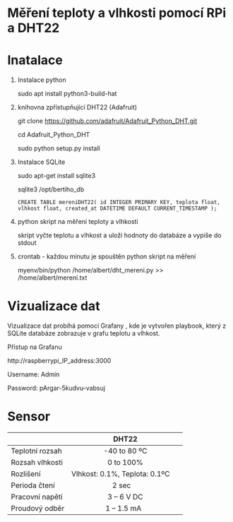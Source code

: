 # Měření teploty a vlhkosti pomocí RPi a DHT22

# Inatalace

1. Instalace python
   
      sudo apt install python3-build-hat

2. knihovna zpřístupňující DHT22 (Adafruit)

      git clone https://github.com/adafruit/Adafruit_Python_DHT.git

      cd Adafruit_Python_DHT

      sudo python setup.py install

3. Instalace SQLite

      sudo apt-get install sqlite3

      sqlite3 /opt/bertiho_db

      ` CREATE TABLE mereniDHT22(
    id INTEGER PRIMARY KEY,
    teplota float,
    vlhkost float,
    created_at DATETIME DEFAULT CURRENT_TIMESTAMP
); `

5. python skript na měření teploty a vlhkosti

      skript vyčte teplotu a vlhkost a uloží hodnoty do databáze a vypíše do stdout

6. crontab - každou minutu je spouštěn python skript na měření

      myenv/bin/python /home/albert/dht_mereni.py >> /home/albert/mereni.txt


# Vizualizace dat 
Vizualizace dat probíhá pomocí Grafany , kde je vytvořen playbook, který z SQLite databáze zobrazuje v grafu teplotu a vlhkost.

Přístup na Grafanu

http://raspberrypi_IP_address:3000

Username: Admin

Password: pArgar-5kudvu-vabsuj

# Sensor
|          | DHT22           | 
| ------------- |:-------------:| 
| Teplotní rozsah     | -40 to 80 ºC    | 
| Rozsah vlhkosti      | 0 to 100%      |  
| Rozlišení | Vlhkost: 0.1%, Teplota: 0.1ºC     |
| Perioda čtení | 2 sec    |
| Pracovní napětí | 3 – 6 V DC  |
| Proudový odběr| 1 – 1.5 mA  |


